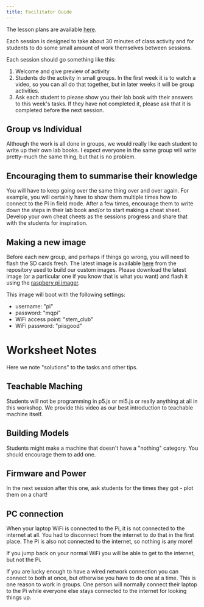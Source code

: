 ```yaml
---
title: Facilitator Guide
---
```


The lesson plans are available [here](facilitator_lesson_plans.html).

Each session is designed to take about 30 minutes of class activity and for students to do some small amount of work themselves between sessions.

Each session should go something like this:
  1. Welcome and give preview of activity
  2. Students do the activity in small groups.  In the first week it is to watch a video, so you can all do that together, but in later weeks it will be group activities.
  3. Ask each student to please show you their lab book with their answers to this week's tasks.  If they have not completed it, please ask that it is completed before the next session.

## Group vs Individual

Although the work is all done in groups, we would really like each student to write up their own lab books.  I expect everyone in the same group will write pretty-much the same thing, but that is no problem.

## Encouraging them to summarise their knowledge

You will have to keep going over the same thing over and over again.  For example, you will certainly have to show them multiple times how to connect to the Pi in field mode.  After a few times, encourage them to write down the steps in their lab book and/or to start making a cheat sheet.  Develop your own cheat cheets as the sessions progress and share that with the students for inspiration.

## Making a new image

Before each new group, and perhaps if things go wrong, you will need to flash the SD cards fresh.  The latest image is available [here](https://github.com/mqjasper/mq-pi-gen/releases) from the repository used to build our custom images.  Please download the latest image (or a particular one if you know that is what you want) and flash it using the [raspbery pi imager](https://www.raspberrypi.com/software/).

This image will boot with the following settings:
  * username: "pi"
  * password: "mqpi"
  * WiFi access point: "stem_club"
  * WiFi password: "piisgood"

# Worksheet Notes
Here we note "solutions" to the tasks and other tips.

## Teachable Maching

Students will not be programming in p5.js or ml5.js or really anything at all in this workshop.  We provide this video as our best introduction to teachable machine itself.

## Building Models

Students might make a machine that doesn't have a "nothing" category.  You should encourage them to add one.

## Firmware and Power

In the next session after this one, ask students for the times they got - plot them on a chart!

## PC connection

When your laptop WiFi is connected to the Pi, it is not connected to the internet at all.  You had to disconnect from the internet to do that in the first place.  The Pi is also not connected to the internet, so nothing is any more!

If you jump back on your normal WiFi you will be able to get to the internet, but not the Pi.

If you are lucky enough to have a wired network connection you can connect to both at once, but otherwise you have to do one at a time.  This is one reason to work in groups.  One person will normally connect their laptop to the Pi while everyone else stays connected to the internet for looking things up.